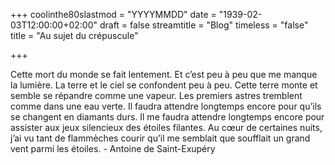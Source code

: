 +++
coolinthe80slastmod = "YYYYMMDD"
date = "1939-02-03T12:00:00+02:00"
draft = false
streamtitle = "Blog"
timeless = "false"
title = "Au sujet du crépuscule"

+++

Cette mort du monde se fait lentement. Et c’est peu à peu que me manque la lumière. La terre et le ciel se confondent peu à peu. Cette terre monte et semble se répandre comme une vapeur. Les premiers astres tremblent comme dans une eau verte. Il faudra attendre longtemps encore pour qu’ils se changent en diamants durs. Il me faudra attendre longtemps encore pour assister aux jeux silencieux des étoiles filantes. Au cœur de certaines nuits, j’ai vu tant de flammèches courir qu’il me semblait que soufflait un grand vent parmi les étoiles. - Antoine de Saint-Exupéry
